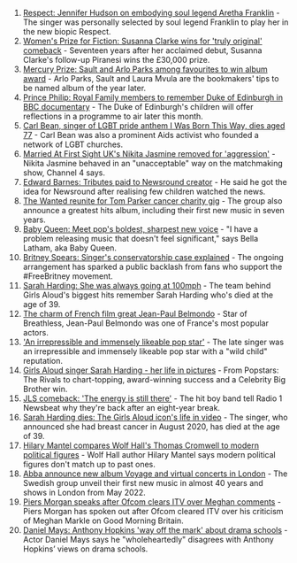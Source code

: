 1. [Respect: Jennifer Hudson on embodying soul legend Aretha Franklin](https://www.bbc.co.uk/news/entertainment-arts-57867411?at_medium=RSS&at_campaign=KARANGA) - The singer was personally selected by soul legend Franklin to play her in the new biopic Respect.
2. [Women's Prize for Fiction: Susanna Clarke wins for 'truly original' comeback](https://www.bbc.co.uk/news/entertainment-arts-58488849?at_medium=RSS&at_campaign=KARANGA) - Seventeen years after her acclaimed debut, Susanna Clarke's follow-up Piranesi wins the £30,000 prize.
3. [Mercury Prize: Sault and Arlo Parks among favourites to win album award](https://www.bbc.co.uk/news/entertainment-arts-58499065?at_medium=RSS&at_campaign=KARANGA) - Arlo Parks, Sault and Laura Mvula are the bookmakers' tips to be named album of the year later.
4. [Prince Philip: Royal Family members to remember Duke of Edinburgh in BBC documentary](https://www.bbc.co.uk/news/entertainment-arts-58497974?at_medium=RSS&at_campaign=KARANGA) - The Duke of Edinburgh's children will offer reflections in a programme to air later this month.
5. [Carl Bean, singer of LGBT pride anthem I Was Born This Way, dies aged 77](https://www.bbc.co.uk/news/entertainment-arts-58493076?at_medium=RSS&at_campaign=KARANGA) - Carl Bean was also a prominent Aids activist who founded a network of LGBT churches.
6. [Married At First Sight UK's Nikita Jasmine removed for 'aggression'](https://www.bbc.co.uk/news/entertainment-arts-58485068?at_medium=RSS&at_campaign=KARANGA) - Nikita Jasmine behaved in an "unacceptable" way on the matchmaking show, Channel 4 says.
7. [Edward Barnes: Tributes paid to Newsround creator](https://www.bbc.co.uk/newsround/58437339?at_medium=RSS&at_campaign=KARANGA) - He said he got the idea for Newsround after realising few children watched the news.
8. [The Wanted reunite for Tom Parker cancer charity gig](https://www.bbc.co.uk/news/newsbeat-58488476?at_medium=RSS&at_campaign=KARANGA) - The group also announce a greatest hits album, including their first new music in seven years.
9. [Baby Queen: Meet pop's boldest, sharpest new voice](https://www.bbc.co.uk/news/entertainment-arts-58462521?at_medium=RSS&at_campaign=KARANGA) - "I have a problem releasing music that doesn't feel significant," says Bella Latham, aka Baby Queen.
10. [Britney Spears: Singer's conservatorship case explained](https://www.bbc.co.uk/news/world-us-canada-53494405?at_medium=RSS&at_campaign=KARANGA) - The ongoing arrangement has sparked a public backlash from fans who support the #FreeBritney movement.
11. [Sarah Harding: She was always going at 100mph](https://www.bbc.co.uk/news/newsbeat-58457843?at_medium=RSS&at_campaign=KARANGA) - The team behind Girls Aloud's biggest hits remember Sarah Harding who's died at the age of 39.
12. [The charm of French film great Jean-Paul Belmondo](https://www.bbc.co.uk/news/entertainment-arts-11811293?at_medium=RSS&at_campaign=KARANGA) - Star of Breathless, Jean-Paul Belmondo was one of France's most popular actors.
13. ['An irrepressible and immensely likeable pop star'](https://www.bbc.co.uk/news/entertainment-arts-54703955?at_medium=RSS&at_campaign=KARANGA) - The late singer was an irrepressible and immensely likeable pop star with a "wild child" reputation.
14. [Girls Aloud singer Sarah Harding - her life in pictures](https://www.bbc.co.uk/news/entertainment-arts-54717608?at_medium=RSS&at_campaign=KARANGA) - From Popstars: The Rivals to chart-topping, award-winning success and a Celebrity Big Brother win.
15. [JLS comeback: 'The energy is still there'](https://www.bbc.co.uk/news/newsbeat-58466089?at_medium=RSS&at_campaign=KARANGA) - The hit boy band tell Radio 1 Newsbeat why they're back after an eight-year break.
16. [Sarah Harding dies: The Girls Aloud icon's life in video](https://www.bbc.co.uk/news/entertainment-arts-58454438?at_medium=RSS&at_campaign=KARANGA) - The singer, who announced she had breast cancer in August 2020, has died at the age of 39.
17. [Hilary Mantel compares Wolf Hall's Thomas Cromwell to modern political figures](https://www.bbc.co.uk/news/world-europe-58453617?at_medium=RSS&at_campaign=KARANGA) - Wolf Hall author Hilary Mantel says modern political figures don't match up to past ones.
18. [Abba announce new album Voyage and virtual concerts in London](https://www.bbc.co.uk/news/entertainment-arts-58428407?at_medium=RSS&at_campaign=KARANGA) - The Swedish group unveil their first new music in almost 40 years and shows in London from May 2022.
19. [Piers Morgan speaks after Ofcom clears ITV over Meghan comments](https://www.bbc.co.uk/news/entertainment-arts-58415588?at_medium=RSS&at_campaign=KARANGA) - Piers Morgan has spoken out after Ofcom cleared ITV over his criticism of Meghan Markle on Good Morning Britain.
20. [Daniel Mays: Anthony Hopkins 'way off the mark' about drama schools](https://www.bbc.co.uk/news/entertainment-arts-58414816?at_medium=RSS&at_campaign=KARANGA) - Actor Daniel Mays says he "wholeheartedly" disagrees with Anthony Hopkins’ views on drama schools.
